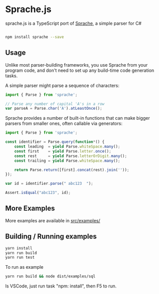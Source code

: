 
# Sprache.js

sprache.js is a TypeScript port of [Sprache](https://github.com/sprache/Sprache), a simple parser for C#

[![<Sprache>](https://circleci.com/gh/luggage66/Sprache-js.svg?style=shield)](<https://app.circleci.com/pipelines/github/luggage66/Sprache-js?branch=master>)

```sh
npm install sprache --save
```

## Usage

Unlike most parser-building frameworks, you use Sprache from your program code, and don't need to set up any build-time code generation tasks.

A simple parser might parse a sequence of characters:

```js
import { Parse } from 'sprache';

// Parse any number of capital 'A's in a row
var parseA = Parse.char('A').atLeastOnce();
```

Sprache provides a number of built-in functions that can make bigger parsers from smaller ones, often callable via generators:

```js
import { Parse } from 'sprache';

const identifier = Parse.query(function*() {
    const leading  = yield Parse.whiteSpace.many();
    const first    = yield Parse.letter.once();
    const rest     = yield Parse.letterOrDigit.many();
    const trailing = yield Parse.whiteSpace.many();

    return Parse.return([first].concat(rest).join(''));
});

var id = identifier.parse(" abc123  ");

Assert.isEqual("abc123", id);
```

## More Examples

More examples are available in [src/examples/](https://github.com/luggage66/Sprache-js/tree/master/src/examples)

## Building / Running examples

```sh
yarn install
yarn run build
yarn run test
```

To run as example

```sh
yarn run build && node dist/examples/sql
```

Is VSCode, just run task "npm: install", then F5 to run.
